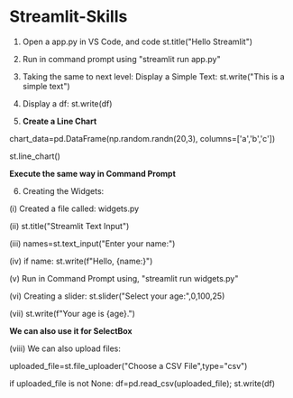 # Streamlit-Skills

1. Open a app.py in VS Code, and code st.title("Hello Streamlit")

2. Run in command prompt using "streamlit run app.py"

3. Taking the same to next level: Display a Simple Text: st.write("This is a simple text")

4. Display a df: st.write(df)

5. **Create a Line Chart**

chart_data=pd.DataFrame(np.random.randn(20,3), columns=['a','b','c'])

st.line_chart()

**Execute the same way in Command Prompt**

6. Creating the Widgets:

(i) Created a file called: widgets.py

(ii) st.title("Streamlit Text Input")

(iii) names=st.text_input("Enter your name:")

(iv) if name: st.write(f"Hello, {name:}")

(v) Run in Command Prompt using, "streamlit run widgets.py"

(vi) Creating a slider: st.slider("Select your age:",0,100,25)

(vii) st.write(f"Your age is {age}.")

**We can also use it for SelectBox**

(viii) We can also upload files:

uploaded_file=st.file_uploader("Choose a CSV File",type="csv")

if uploaded_file is not None:
   df=pd.read_csv(uploaded_file); st.write(df)
